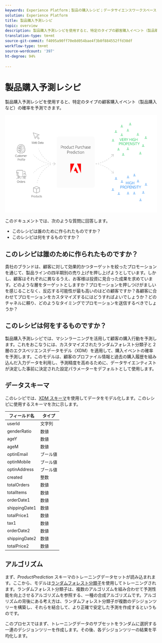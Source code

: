 ```yaml
---
keywords: Experience Platform；製品の購入レシピ；データサイエンスワークスペース；人気の高いトピック；レシピ；プレビルドレシピ
solution: Experience Platform
title: 製品購入予測レシピ
topic: overview
description: 製品購入予測レシピを使用すると、特定のタイプの顧客購入イベント（製品購入など）の確率を予測できます。
translation-type: tm+mt
source-git-commit: f4095a90ff70e8d054bae4f3b0f884552ffd30df
workflow-type: tm+mt
source-wordcount: '397'
ht-degree: 94%

---
```



# 製品購入予測レシピ

製品購入予測レシピを使用すると、特定のタイプの顧客購入イベント（製品購入など）の確率を予測できます。

![](../images/pre-built-recipes/ppp_bigpicture.png)

このドキュメントでは、次のような質問に回答します。
* このレシピは誰のために作られたものですか？
* このレシピは何をするものですか？

## このレシピは誰のために作られたものですか？

貴社のブランドは、顧客に対して効果的かつターゲットを絞ったプロモーションを通じて、製品ラインの四半期別の売り上げを押し上げようとしています。しかし、顧客はそれぞれに異なるうえ、お客様は投資に見合った成果を求めています。どのような層をターゲットとしますか？プロモーションを押しつけがましいを感じることなく、反応する可能性が最も高いのはどの顧客ですか？各顧客に合わせてプロモーションをカスタマイズするにはどうすればよいでしょうか？どのチャネルに頼り、どのようなタイミングでプロモーションを送信するべきでしょうか？

## このレシピは何をするものですか？

製品購入予測レシピでは、マシンラーニングを活用して顧客の購入行動を予測します。これをおこなうには、カスタマイズされたランダムフォレスト分類子と 2 層のエクスペリエンスデータモデル（XDM）を適用して、購入イベントの確率を予測します。このモデルは、顧客のプロファイル情報と過去の購入履歴を組み込んだ入力データを利用し、予測精度を高めるために、データサイエンティストが決定した事前に決定された設定パラメーターをデフォルトとして使用します。

## データスキーマ

このレシピでは、[XDM スキーマ](../../xdm/home.md)を使用してデータをモデル化します。このレシピに使用するスキーマを次に示します。

| フィールド名 | タイプ |
--- | ---
| userId | 文字列 |
| genderRatio | 数値 |
| ageY | 数値 |
| ageM | 数値 |
| optinEmail | ブール値 |
| optinMobile | ブール値 |
| optinAddress | ブール値 |
| created | 整数 |
| totalOrders | 数値 |
| totalItems | 数値 |
| orderDate1 | 数値 |
| shippingDate1 | 数値 |
| totalPrice1 | 数値 |
| tax1 | 数値 |
| orderDate2 | 数値 |
| shippingDate2 | 数値 |
| totalPrice2 | 数値 |


## アルゴリズム

まず、*ProductPrediction* スキーマのトレーニングデータセットが読み込まれます。ここから、モデルは[ランダムフォレスト分類子](https://scikit-learn.org/stable/modules/generated/sklearn.ensemble.RandomForestClassifier.html)を使用してトレーニングされます。ランダムフォレスト分類子は、複数のアルゴリズムを組み合わせて予測性能を向上させるアルゴリズムを参照する、一種の合成アルゴリズムです。アルゴリズムの背後にある考え方は、ランダムフォレスト分類子が複数のデシジョンツリーを構築し、それらを結合して、より正確で安定した予測を作成するというものです。

このプロセスではまず、トレーニングデータのサブセットをランダムに選択する一連のデシジョンツリーを作成します。その後、各デシジョンツリーの結果を平均化します。